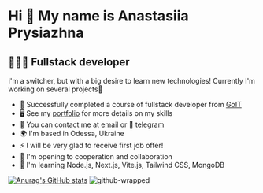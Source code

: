 Hi 👋 My name is Anastasiia Prysiazhna
========================================

👩🏻‍💻 Fullstack developer
-------------------------

I'm a switcher, but with a big desire to learn new technologies! Currently I'm working on several projects🔑

* 🚀  Successfully completed a course of fullstack developer from [GoIT](https://github.com/goitacademy)
* 🖥️  See my [portfolio](https://github.com/Anastasia-front/portfolio) for more details on my skills
* 📨 You can contact me at [email](mailto:Palitsanastasia3.ap@gmail.com) or 📲 [telegram](https://t.me/anastasiia_prysizhnaia)
* 🌍  I'm based in Odessa, Ukraine
* ⚡  I will be very glad to receive first job offer!
* 🤝  I'm opening to cooperation and collaboration
*  🧠  I'm learning Node.js, Next.js, Vite.js, Tailwind CSS, MongoDB

[![Anurag's GitHub stats](https://github-readme-stats.vercel.app/api?username=Anastasia-front&show_icons=true&theme=ambient_gradient)](https://github.com/Anastasia-front/github-readme-stats)
![github-wrapped](https://github.com/Anastasia-front/Anastasia-front/assets/115567693/8d9f3a6f-4446-4eca-942a-65147ea52e72)
